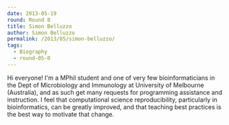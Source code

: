 ```yaml
---
date: 2013-05-19
round: Round 8
title: Simon Belluzzo
author: Simon Belluzzo
permalink: /2013/05/simon-belluzzo/
tags:
  - Biography
  - round-05-0
---
```

Hi everyone! I'm a MPhil student and one of very few bioinformaticians in the Dept of Microbiology and Immunology at University of Melbourne (Australia), and as such get many requests for programming assistance and instruction. I feel that computational science reproducibility, particularly in bioinformatics, can be greatly improved, and that teaching best practices is the best way to motivate that change.
